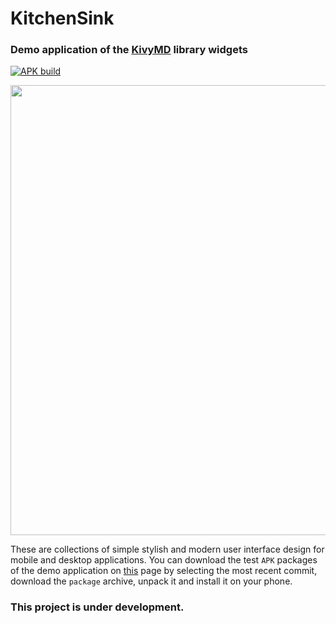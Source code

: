 # KitchenSink

### Demo application of the [KivyMD](https://github.com/kivymd/KivyMD) library widgets

[![APK build](https://github.com/kivymd/KitchenSink/actions/workflows/main.yml/badge.svg)](https://github.com/kivymd/KitchenSink/actions/workflows/main.yml)

<p align="center">
    <img 
        width="720" 
        src="https://github.com/kivymd/KitchenSink/blob/main/assets/images/preview.png"
    >
</p>

These are collections of simple stylish and modern user interface design for mobile and desktop applications.
You can download the test `APK` packages of the demo application on [this](https://github.com/firdausiregar/KitchenSink/actions/workflows/main.yml)
page by selecting the most recent commit, download the `package` archive, unpack it and install it on your phone.
### This project is under development.
